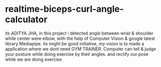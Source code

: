 # realtime-biceps-curl-angle-calculator
its ADITYA JHA, in this project i detected angle between wrist &amp; shoulder while center were elbow, with the help of Computer Vision &amp; google latest library Mediapipe. its might be good initiative, my vision is to made a application where we dont need GYM TRAINER. Computer can tell &amp; judge your posture while doing exercise by their angles. and rectify our pose while we are doing exercise.
